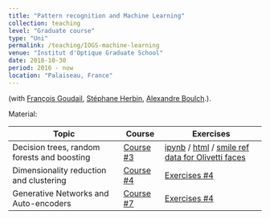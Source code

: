 ```yaml
---
title: "Pattern recognition and Machine Learning"
collection: teaching
level: "Graduate course"
type: "Uni"
permalink: /teaching/IOGS-machine-learning
venue: "Institut d'Optique Graduate School"
date: 2018-10-30
period: 2016 - now
location: "Palaiseau, France"
---
```


(with [François Goudail](https://www.lcf.institutoptique.fr/lcf-en/Groupes-de-recherche/SPIM/Membres/Permanents/Francois-Goudail), [Stéphane Herbin](http://www.onera.fr/fr/staff/stephane-herbin), [Alexandre Boulch](https://aboulch.github.io).).

Material:

| Topic | Course | Exercises |
| --- | --- | --- |
| Decision trees, random forests and boosting | [Course #3](../courses/iogs19-app-03-arbres-ensembles.pdf) | [ipynb](../courses/tp_dtree_rf_corr.ipynb) / [html](../courses/tp_dtree_rf_corr.html) / [smile ref data for Olivetti faces](../courses/results-smile-GT-BLS.xml) |
| Dimensionality reduction and clustering | [Course #4](iogs19-app-03-arbres-ensembles.pdf) | [Exercises #4]() |
| Generative Networks and Auto-encoders | [Course #7]() | [Exercises #4]() |


